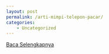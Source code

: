 ```yaml
---
layout: post
permalink: /arti-mimpi-telepon-pacar/
categories:
    - Uncategorized
---
```


[Baca Selengkapnya](/04)